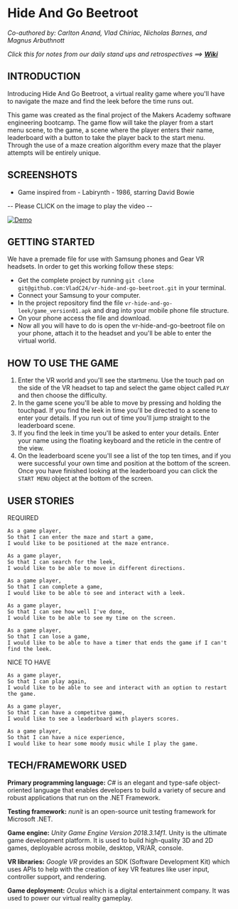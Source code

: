 Hide And Go Beetroot
====================

*Co-authored by: Carlton Anand, Vlad Chiriac, Nicholas Barnes, and Magnus Arbuthnott*

*Click this for notes from our daily stand ups and retrospectives ==>* ***[Wiki](https://github.com/Carlton7/vr-hide-and-go-leek/wiki)***

## INTRODUCTION

Introducing Hide And Go Beetroot, a virtual reality game where you'll have to navigate the maze and find the leek before the time runs out.

This game was created as the final project of the Makers Academy software engineering bootcamp. The game flow will take the player from a start menu scene, to the game, a scene where the player enters their name, leaderboard with a button to take the player back to the start menu. Through the use of a maze creation algorithm every maze that the player attempts will be entirely unique.

## SCREENSHOTS
* Game inspired from - Labirynth - 1986, starring David Bowie

-- Please CLICK on the image to play the video --

[![Demo](http://img.youtube.com/vi/4pK14BlfLls/0.jpg)](http://www.youtube.com/watch?v=4pK14BlfLls "https://github.com/marbuthnott/vr-hide-and-go-leek/blob/master/images/title_beetroot.png?raw=true")

## GETTING STARTED

We have a premade file for use with Samsung phones and Gear VR headsets. In order to get this working follow these steps:

- Get the complete project by running `git clone git@github.com:VladC24/vr-hide-and-go-beetroot.git` in your terminal.
- Connect your Samsung to your computer.
- In the project repository find the file `vr-hide-and-go-leek/game_version01.apk` and drag into your mobile phone file structure.
- On your phone access the file and download.
- Now all you will have to do is open the vr-hide-and-go-beetroot file on your phone, attach it to the headset and you'll be able to enter the virtual world.

## HOW TO USE THE GAME

1. Enter the VR world and you'll see the startmenu. Use the touch pad on the side of the VR headset to tap and select the game object called `PLAY` and then choose the difficulty.
2. In the game scene you'll be able to move by pressing and holding the touchpad. If you find the leek in time you'll be directed to a scene to enter your details. If you run out of time you'll jump straight to the leaderboard scene.
3. If you find the leek in time you'll be asked to enter your details. Enter your name using the floating keyboard and the reticle in the centre of the view.
4. On the leaderboard scene you'll see a list of the top ten times, and if you were successful your own time and position at the bottom of the screen. Once you have finished looking at the leaderboard you can click the `START MENU` object at the bottom of the screen.

## USER STORIES

REQUIRED
```
As a game player,
So that I can enter the maze and start a game,
I would like to be positioned at the maze entrance.

As a game player,
So that I can search for the leek,
I would like to be able to move in different directions.

As a game player,
So that I can complete a game,
I would like to be able to see and interact with a leek.

As a game player,
So that I can see how well I've done,
I would like to be able to see my time on the screen.

As a game player,
So that I can lose a game,
I would like to be able to have a timer that ends the game if I can't find the leek.
```

NICE TO HAVE
```
As a game player,
So that I can play again,
I would like to be able to see and interact with an option to restart the game.

As a game player,
So that I can have a competitve game,
I would like to see a leaderboard with players scores.

As a game player,
So that I can have a nice experience,
I would like to hear some moody music while I play the game.
```

## TECH/FRAMEWORK USED

**Primary programming language:** *C#* is an elegant and type-safe object-oriented language that enables developers to build a variety of secure and robust applications that run on the .NET Framework.

**Testing framework:** *nunit* is an open-source unit testing framework for Microsoft .NET.

**Game engine:** *Unity Game Engine Version 2018.3.14f1*. Unity is the ultimate game development platform. It is used to build high-quality 3D and 2D games, deployable across mobile, desktop, VR/AR, console.

**VR libraries:** *Google VR* provides an SDK (Software Development Kit) which uses APIs to help with the creation of key VR features like user input, controller support, and rendering.

**Game deployment:** *Oculus* which is a digital entertainment company. It was used to power our virtual reality gameplay.
